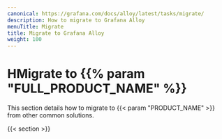 ```yaml
---
canonical: https://grafana.com/docs/alloy/latest/tasks/migrate/
description: How to migrate to Grafana Alloy
menuTitle: Migrate
title: Migrate to Grafana Alloy
weight: 100
---
```


# HMigrate to {{% param "FULL_PRODUCT_NAME" %}}

This section details how to migrate to {{< param "PRODUCT_NAME" >}} from other common solutions.

{{< section >}}
